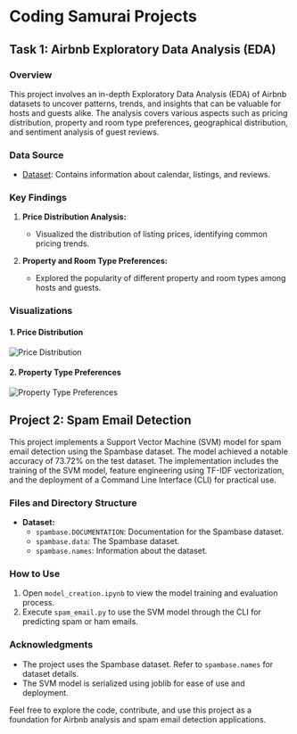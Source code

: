 # Coding Samurai Projects

## Task 1: Airbnb Exploratory Data Analysis (EDA)

### Overview

This project involves an in-depth Exploratory Data Analysis (EDA) of Airbnb datasets to uncover patterns, trends, and insights that can be valuable for hosts and guests alike. The analysis covers various aspects such as pricing distribution, property and room type preferences, geographical distribution, and sentiment analysis of guest reviews.

### Data Source

- [Dataset](https://www.kaggle.com/datasets/airbnb/seattle/data): Contains information about calendar, listings, and reviews.

### Key Findings

1. **Price Distribution Analysis:**
   - Visualized the distribution of listing prices, identifying common pricing trends.

2. **Property and Room Type Preferences:**
   - Explored the popularity of different property and room types among hosts and guests.

### Visualizations

#### 1. Price Distribution
![Price Distribution](https://drive.google.com/file/d/1KWUeJBgZR_vcTeB4tKx4o1LTUA71hsn3/view?usp=sharing)

#### 2. Property Type Preferences
![Property Type Preferences](https://drive.google.com/file/d/1p2w98r9LotxLjO3qZMYhQyjq6LI4Gg6K/view?usp=sharing)

## Project 2: Spam Email Detection

This project implements a Support Vector Machine (SVM) model for spam email detection using the Spambase dataset. The model achieved a notable accuracy of 73.72% on the test dataset. The implementation includes the training of the SVM model, feature engineering using TF-IDF vectorization, and the deployment of a Command Line Interface (CLI) for practical use.

### Files and Directory Structure

- **Dataset:**
  - `spambase.DOCUMENTATION`: Documentation for the Spambase dataset.
  - `spambase.data`: The Spambase dataset.
  - `spambase.names`: Information about the dataset.

### How to Use

1. Open `model_creation.ipynb` to view the model training and evaluation process.
2. Execute `spam_email.py` to use the SVM model through the CLI for predicting spam or ham emails.

### Acknowledgments

- The project uses the Spambase dataset. Refer to `spambase.names` for dataset details.
- The SVM model is serialized using joblib for ease of use and deployment.

Feel free to explore the code, contribute, and use this project as a foundation for Airbnb analysis and spam email detection applications.
